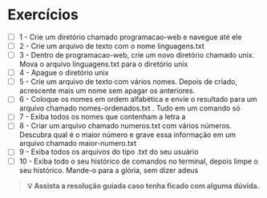 # Exercícios
 
- [ ] 1 - Crie um diretório chamado programacao-web e navegue até ele
- [ ] 2 - Crie um arquivo de texto com o nome linguagens.txt
- [ ] 3 - Dentro de programacao-web, crie um novo diretório chamado unix. Mova o arquivo linguagens.txt para o diretório unix
- [ ] 4 - Apague o diretório unix
- [ ] 5 - Crie um arquivo de texto com vários nomes. Depois de criado, acrescente mais um nome sem apagar os anteriores.
- [ ] 6 - Coloque os nomes em ordem alfabética e envie o resultado para um arquivo chamado nomes-ordenados.txt . Tudo em um comando só
- [ ] 7 - Exiba todos os nomes que contenham a letra a
- [ ] 8 - Criar um arquivo chamado numeros.txt com vários números. Descubra qual é o maior número e grave essa informação em um arquivo chamado maior-numero.txt
- [ ] 9 - Exiba todos os arquivos do tipo .txt do seu usuário
- [ ] 10 - Exiba todo o seu histórico de comandos no terminal, depois limpe o seu histórico. Mande-o para a glória, sem dizer adeus

>**💡 Assista a resolução guiada caso tenha ficado com alguma dúvida.**
